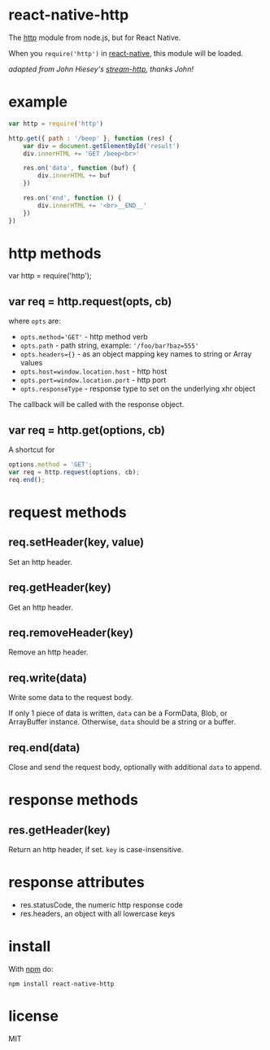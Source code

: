 # react-native-http

The
[http](http://nodejs.org/docs/v0.4.10/api/all.html#hTTP) module from node.js,
but for React Native.

When you `require('http')` in
[react-native](http://github.com/facebook/react-native),
this module will be loaded.

_adapted from John Hiesey's [stream-http](https://github.com/jhiesey/stream-http), thanks John!_

# example

```js
var http = require('http')

http.get({ path : '/beep' }, function (res) {
    var div = document.getElementById('result')
    div.innerHTML += 'GET /beep<br>'

    res.on('data', function (buf) {
        div.innerHTML += buf
    })

    res.on('end', function () {
        div.innerHTML += '<br>__END__'
    })
})
```

# http methods

var http = require('http');

## var req = http.request(opts, cb)

where `opts` are:

* `opts.method='GET'` - http method verb
* `opts.path` - path string, example: `'/foo/bar?baz=555'`
* `opts.headers={}` - as an object mapping key names to string or Array values
* `opts.host=window.location.host` - http host
* `opts.port=window.location.port` - http port
* `opts.responseType` - response type to set on the underlying xhr object

The callback will be called with the response object.

## var req = http.get(options, cb)

A shortcut for

``` js
options.method = 'GET';
var req = http.request(options, cb);
req.end();
```

# request methods

## req.setHeader(key, value)

Set an http header.

## req.getHeader(key)

Get an http header.

## req.removeHeader(key)

Remove an http header.

## req.write(data)

Write some data to the request body.

If only 1 piece of data is written, `data` can be a FormData, Blob, or
ArrayBuffer instance. Otherwise, `data` should be a string or a buffer.

## req.end(data)

Close and send the request body, optionally with additional `data` to append.

# response methods

## res.getHeader(key)

Return an http header, if set. `key` is case-insensitive.

# response attributes

* res.statusCode, the numeric http response code
* res.headers, an object with all lowercase keys

# install

With [npm](https://npmjs.org) do:

```
npm install react-native-http
```

# license

MIT
